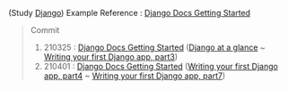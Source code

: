 (Study [Django](https://www.djangoproject.com/))
Example Reference : [Django Docs Getting Started](https://docs.djangoproject.com/ko/3.1/intro/)

> Commit
> 1. 210325 : [Django Docs Getting Started](https://docs.djangoproject.com/ko/3.1/intro/) ([Django at a glance](https://docs.djangoproject.com/ko/3.1/intro/overview/) ~ [Writing your first Django app, part3](https://docs.djangoproject.com/ko/3.1/intro/tutorial03/))
> 2. 210401 : [Django Docs Getting Started](https://docs.djangoproject.com/ko/3.1/intro/) ([Writing your first Django app, part4](https://docs.djangoproject.com/ko/3.1/intro/tutorial05/) ~ [Writing your first Django app, part7](https://docs.djangoproject.com/ko/3.1/intro/tutorial07/))
